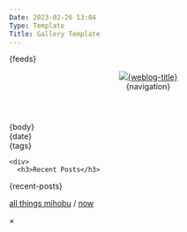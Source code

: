 ```yaml
---
Date: 2023-02-26 13:04
Type: Template
Title: Gallery Template
---
```


<!DOCTYPE html>
<html lang="en">

<head>
  <title>{weblog-title}{separator}{post-title}</title>
  <meta charset="utf-8">
  <meta name="viewport" content="width=device-width, initial-scale=1">
  <link href="https://cdn.cache.lol/profiles/themes/css/base.css" rel="stylesheet">
  <link href="https://mihobu.github.io/mihobu.omg.lol/weblog/common/weblog-global.css" rel="stylesheet">
{feeds}
  <style>
div.gallery {
  text-align: center;
}
div.gallery img {
  border: 3px solid;
  border-color: var(--grey-0);
  border-radius: var(--radius);
  max-width: 100%;
  width: 150px;
  height: 120px;
  object-fit: cover;
  box-shadow: 0px 4px 4px rgba(0, 0, 0, 0.25);
  display: inline;
}
div.gallery img:hover {
  cursor: pointer;
  box-shadow: 1px 16px 29px -5px rgba(0, 0, 0, 0.75);
}

.modal {
  display: none;
  position: fixed;
  z-index: 1;
  padding-top: 100px;
  left: 0;
  top: 0;
  width: 100%;
  height: 100%;
  overflow: auto;
  background-color: rgb(0, 0, 0, 0.9);
}

.modal-content {
  margin: auto;
  display: block;
  width: 80%;
  max-width: 700px;
}

.modal-content {
  animation-name: zoom;
  animation-duration: 0.6s;
}

@keyframes zoom {
  from {
    transform: scale(0);
  }
  to {
    transform: scale(1);
  }
}

/* The Close Button */
#close {
  position: absolute;
  top: 15px;
  right: 35px;
  color: #f1f1f1;
  font-size: 40px;
  font-weight: bold;
  transition: 0.3s;
}

#close:hover,
#close:focus {
  color: #bbb;
  text-decoration: none;
  cursor: pointer;
}
  </style>
</head>

<body>

  <header>
    <div class="weblog-title"><a href="/"><img src="https://mihobu.github.io/mihobu.omg.lol/weblog/common/mb-roundel.png" />{weblog-title}</a></div>
{navigation}
  </header>

  <main>
    <article>
{body}
      <aside class="post-info">
        <i class="fa-solid fa-clock"></i> {date}
      </aside>
      <aside class="post-tags">
{tags}
      </aside>
    </article>

    <div>
      <h3>Recent Posts</h3>
{recent-posts}
    </div>

  </main>

  <footer>
    <p><a href="https://mihobu.monkeywalk.com/">all things mihobu</a> / <a href="https://mihobu.monkeywalk.com/now">now</a></p>
  </footer>
<div id="modal" class="modal">
  <span id="close">×</span>
  <img class="modal-content" id="modal-image" />
</div>
</body>

<script>
const modal = document.getElementById("modal");
const images = document.getElementsByClassName("modal-trigger");
const modalImage = document.getElementById("modal-image");

function lightbox(e) {
  modal.style.display = "block";
  modalImage.src = this.src;
  modalImage.alt = this.alt;
}

for (let img of images) {
  img.addEventListener("click", lightbox);
}

const close = document.getElementById("close");
close.addEventListener("click", () => {
  modal.style.display = "none";
});
</script>

</html>